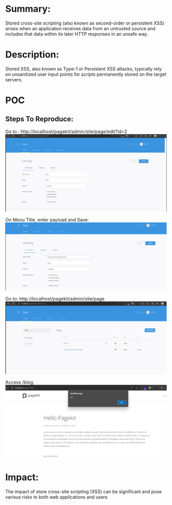 # Summary:
Stored cross-site scripting (also known as second-order or persistent XSS) arises when an application receives data from an untrusted source and includes that data within its later HTTP responses in an unsafe way.

# Description:
Stored XSS, also known as Type-1 or Persistent XSS attacks, typically rely on unsanitized user input points for scripts permanently stored on the target servers.

# POC
## Steps To Reproduce:
Go to : http://localhost/pagekit/admin/site/page/edit?id=2
![image](https://github.com/b1gM0us3/Report/blob/main/Screenshot%202023-10-07%20163121.png)

On Menu Title, enter payload and Save: <script>alert('XSS')</script>
![image](https://github.com/b1gM0us3/Report/blob/main/Screenshot%202023-10-07%20163446.png)

Go to: http://localhost/pagekit/admin/site/page
![image](https://github.com/b1gM0us3/Report/blob/main/Screenshot%202023-10-07%20163609.png)

Access /blog.
![image](https://github.com/b1gM0us3/Report/blob/main/Screenshot%202023-10-07%20163517.png)

# Impact:
The impact of store cross-site scripting (XSS) can be significant and pose various risks to both web applications and users
